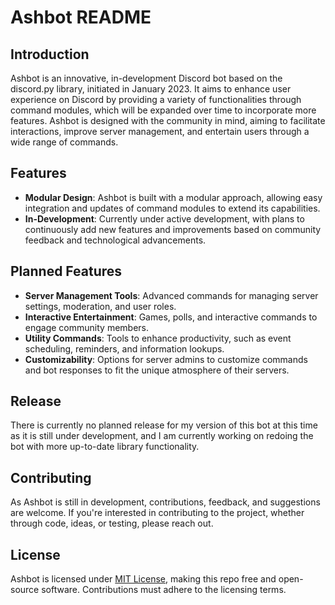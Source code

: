 # Ashbot README

## Introduction

Ashbot is an innovative, in-development Discord bot based on the discord.py library, initiated in January 2023. It aims to enhance user experience on Discord by providing a variety of functionalities through command modules, which will be expanded over time to incorporate more features. Ashbot is designed with the community in mind, aiming to facilitate interactions, improve server management, and entertain users through a wide range of commands.

## Features

- **Modular Design**: Ashbot is built with a modular approach, allowing easy integration and updates of command modules to extend its capabilities.
- **In-Development**: Currently under active development, with plans to continuously add new features and improvements based on community feedback and technological advancements.

## Planned Features

- **Server Management Tools**: Advanced commands for managing server settings, moderation, and user roles.
- **Interactive Entertainment**: Games, polls, and interactive commands to engage community members.
- **Utility Commands**: Tools to enhance productivity, such as event scheduling, reminders, and information lookups.
- **Customizability**: Options for server admins to customize commands and bot responses to fit the unique atmosphere of their servers.

## Release

There is currently no planned release for my version of this bot at this time as it is still under development, and I am currently working on redoing the bot with more up-to-date library functionality.

## Contributing

As Ashbot is still in development, contributions, feedback, and suggestions are welcome. If you're interested in contributing to the project, whether through code, ideas, or testing, please reach out.

## License

Ashbot is licensed under [MIT License](https://opensource.org/licenses/MIT), making this repo free and open-source software. Contributions must adhere to the licensing terms.
